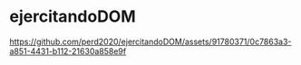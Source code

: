 # ejercitandoDOM


https://github.com/perd2020/ejercitandoDOM/assets/91780371/0c7863a3-a851-4431-b112-21630a858e9f

